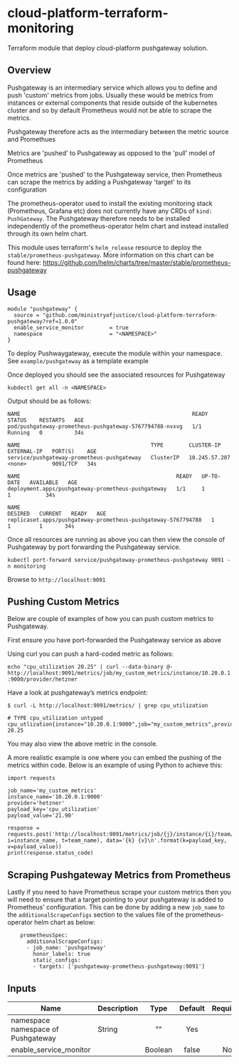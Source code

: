 # cloud-platform-terraform-monitoring

Terraform module that deploy cloud-platform pushgateway solution.

## Overview

Pushgateway is an intermediary service which allows you to define and push 'custom' metrics from jobs. Usually these would be metrics from instances or external components
that reside outside of the kubernetes cluster and so by default Prometheus would not be able to scrape the metrics. 

Pushgateway therefore acts as the intermediary between the metric source and Promethues

Metrics are 'pushed' to Pushgateway as opposed to the 'pull' model of Prometheus

Once metrics are 'pushed' to the Pushgateway service, then Prometheus can scrape the metrics by adding a Pushgateway 'target' to its configuration

The prometheus-operator used to install the existing monitoring stack (Prometheus, Grafana etc) does not currently have any CRDs of ```kind: PushGateway```.
The Pushgateway therefore needs to be installed independently of the prometheus-operator helm chart and instead installed through its own helm chart.

This module uses terraform's ```helm_release``` resource to deploy the ```stable/prometheus-pushgateway```. More information on this chart can be found here:
https://github.com/helm/charts/tree/master/stable/prometheus-pushgateway


## Usage

```hcl
module "pushgateway" {
  source = "github.com/ministryofjustice/cloud-platform-terraform-pushgateway?ref=1.0.0"
  enable_service_monitor        = true
  namespace                     = "<NAMESPACE>"
}
```

To deploy Pushwaygateway, execute the module within your namespace. See ```example/pushgateway``` as a template example

Once deployed you should see the associated resources for Pushgateway 

```kubdectl get all -n <NAMESPACE>```

Output should be as follows:

```
NAME                                                      READY   STATUS    RESTARTS   AGE
pod/pushgateway-prometheus-pushgateway-5767794788-nvxvg   1/1     Running   0          34s

NAME                                         TYPE        CLUSTER-IP      EXTERNAL-IP   PORT(S)    AGE
service/pushgateway-prometheus-pushgateway   ClusterIP   10.245.57.207   <none>        9091/TCP   34s

NAME                                                 READY   UP-TO-DATE   AVAILABLE   AGE
deployment.apps/pushgateway-prometheus-pushgateway   1/1     1            1           34s

NAME                                                            DESIRED   CURRENT   READY   AGE
replicaset.apps/pushgateway-prometheus-pushgateway-5767794788   1         1         1       34s 
```

Once all resources are running as above you can then view the console of Pushgateway by port forwarding the Pushgateway service.

``` kubectl port-forward service/pushgateway-prometheus-pushgateway 9091 -n monitoring ```

Browse to ```http://localhost:9091```

## Pushing Custom Metrics

Below are couple of examples of how you can push custom metrics to Pushgateway. 

First ensure you have port-forwarded the Pushgateway service as above 

Using curl you can push a hard-coded metric as follows:

```echo "cpu_utilization 20.25" | curl --data-binary @- http://localhost:9091/metrics/job/my_custom_metrics/instance/10.20.0.1:9000/provider/hetzner```

Have a look at pushgateway’s metrics endpoint:

```
$ curl -L http://localhost:9091/metrics/ | grep cpu_utilization

# TYPE cpu_utilization untyped
cpu_utlization{instance="10.20.0.1:9000",job="my_custom_metrics",provider="hetzner"} 20.25
```

You may also view the above metric in the console.

A more realistic example is one where you can embed the pushing of the metrics within code. Below is an example of using Python to achieve this:

```
import requests

job_name='my_custom_metrics'
instance_name='10.20.0.1:9000'
provider='hetzner'
payload_key='cpu_utilization'
payload_value='21.90'

response = requests.post('http://localhost:9091/metrics/job/{j}/instance/{i}/team/{t}'.format(j=job_name, i=instance_name, t=team_name), data='{k} {v}\n'.format(k=payload_key, v=payload_value))
print(response.status_code)
```

## Scraping Pushgateway Metrics from Prometheus

Lastly if you need to have Prometheus scrape your custom metrics then you will need to ensure that a target pointing to your pushgateway is added to Prometheus' configuration. This can be done by adding a new ```job_name``` to the ```additionalScrapeConfigs``` section to the values file of the prometheus-operator helm chart as below:

```
    prometheusSpec:
      additionalScrapeConfigs:
      - job_name: 'pushgateway'
        honor_labels: true
        static_configs:
        - targets: ['pushgateway-prometheus-pushgateway:9091']
```

## Inputs

| Name                         | Description               | Type    | Default | Required |
|------------------------------|---------------------      |:----:   |:-------:|:--------:|
|   namespace                     namespace of Pushgateway | String  |   ""    |     Yes  |
|   enable_service_monitor     |                           | Boolean |   false |     No   |